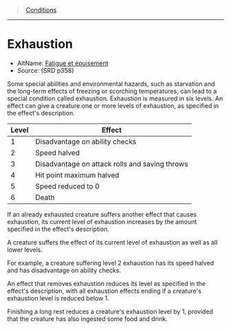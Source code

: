 ﻿---
!GenericItem
Name: Exhaustion
AltName: '[Fatigue et épuisement](hd_conditions_fatigue_et_epuisement.md)'
Source: (SRD p358)
Id: conditions_vo.md#exhaustion
ParentLink: conditions_vo.md#conditions
ParentName: Conditions
NameLevel: 1
Attributes:
  Name: Exhaustion
  Markdown: >+
    # <!--Name-->Exhaustion<!--/Name-->


    - AltName: <!--AltName-->[Fatigue et épuisement](hd_conditions_fatigue_et_epuisement.md)<!--/AltName-->

    - Source: <!--Source-->(SRD p358)<!--/Source-->


    Some special abilities and environmental hazards, such as starvation and the long-term effects of freezing or scorching temperatures, can lead to a special condition called exhaustion. Exhaustion is measured in six levels. An effect can give a creature one or more levels of exhaustion, as specified in the effect's description.


    |Level|Effect|

    |---|---|

    |1|Disadvantage on ability checks|

    |2|Speed halved|

    |3|Disadvantage on attack rolls and saving throws|

    |4|Hit point maximum halved|

    |5|Speed reduced to 0|

    |6|Death|


    If an already exhausted creature suffers another effect that causes exhaustion, its current level of exhaustion increases by the amount specified in the effect's description.


    A creature suffers the effect of its current level of exhaustion as well as all lower levels.


    For example, a creature suffering level 2 exhaustion has its speed halved and has disadvantage on ability checks.


    An effect that removes exhaustion reduces its level as specified in the effect's description, with all exhaustion effects ending if a creature's exhaustion level is reduced below 1.


    Finishing a long rest reduces a creature's exhaustion level by 1, provided that the creature has also ingested some food and drink.

  AltName: '[Fatigue et épuisement](hd_conditions_fatigue_et_epuisement.md)'
  Source: (SRD p358)
AttributesDictionary: >+
  Name: Exhaustion

  Markdown: >+

    # <!--Name-->Exhaustion<!--/Name-->





    - AltName: <!--AltName-->[Fatigue et épuisement](hd_conditions_fatigue_et_epuisement.md)<!--/AltName-->



    - Source: <!--Source-->(SRD p358)<!--/Source-->





    Some special abilities and environmental hazards, such as starvation and the long-term effects of freezing or scorching temperatures, can lead to a special condition called exhaustion. Exhaustion is measured in six levels. An effect can give a creature one or more levels of exhaustion, as specified in the effect's description.





    |Level|Effect|



    |---|---|



    |1|Disadvantage on ability checks|



    |2|Speed halved|



    |3|Disadvantage on attack rolls and saving throws|



    |4|Hit point maximum halved|



    |5|Speed reduced to 0|



    |6|Death|





    If an already exhausted creature suffers another effect that causes exhaustion, its current level of exhaustion increases by the amount specified in the effect's description.





    A creature suffers the effect of its current level of exhaustion as well as all lower levels.





    For example, a creature suffering level 2 exhaustion has its speed halved and has disadvantage on ability checks.





    An effect that removes exhaustion reduces its level as specified in the effect's description, with all exhaustion effects ending if a creature's exhaustion level is reduced below 1.





    Finishing a long rest reduces a creature's exhaustion level by 1, provided that the creature has also ingested some food and drink.



  AltName: '[Fatigue et épuisement](hd_conditions_fatigue_et_epuisement.md)'

  Source: (SRD p358)

---
> [Conditions](srd_conditions.md)

---

# Exhaustion

- AltName: [Fatigue et épuisement](hd_conditions_fatigue_et_epuisement.md)
- Source: (SRD p358)

Some special abilities and environmental hazards, such as starvation and the long-term effects of freezing or scorching temperatures, can lead to a special condition called exhaustion. Exhaustion is measured in six levels. An effect can give a creature one or more levels of exhaustion, as specified in the effect's description.

|Level|Effect|
|---|---|
|1|Disadvantage on ability checks|
|2|Speed halved|
|3|Disadvantage on attack rolls and saving throws|
|4|Hit point maximum halved|
|5|Speed reduced to 0|
|6|Death|

If an already exhausted creature suffers another effect that causes exhaustion, its current level of exhaustion increases by the amount specified in the effect's description.

A creature suffers the effect of its current level of exhaustion as well as all lower levels.

For example, a creature suffering level 2 exhaustion has its speed halved and has disadvantage on ability checks.

An effect that removes exhaustion reduces its level as specified in the effect's description, with all exhaustion effects ending if a creature's exhaustion level is reduced below 1.

Finishing a long rest reduces a creature's exhaustion level by 1, provided that the creature has also ingested some food and drink.

